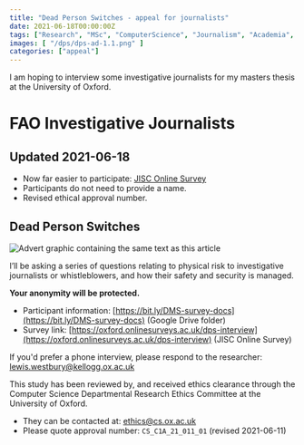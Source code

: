 ```yaml
---
title: "Dead Person Switches - appeal for journalists"
date: 2021-06-18T00:00:00Z
tags: ["Research", "MSc", "ComputerScience", "Journalism", "Academia", "InvestigativeJournalism", "DMS", "DeadManSwitch", "DPS", "DeadPersonSwitch", "appeal" ]
images: [ "/dps/dps-ad-1.1.png" ]
categories: ["appeal"]
---
```


I am hoping to interview some investigative journalists for my masters thesis at the University of Oxford.

# FAO Investigative Journalists

## Updated 2021-06-18

* Now far easier to participate: [JISC Online Survey](https://oxford.onlinesurveys.ac.uk/dps-interview)
* Participants do not need to provide a name.
* Revised ethical approval number.

## Dead Person Switches

![Advert graphic containing the same text as this article](/dps/dps-ad-1.1.png)

I’ll be asking a series of questions relating to physical risk to investigative journalists or whistleblowers, and how their safety and security is managed.

**Your anonymity will be protected.**

* Participant information: [https://bit.ly/DMS-survey-docs](https://bit.ly/DMS-survey-docs) (Google Drive folder)
* Survey link: [https://oxford.onlinesurveys.ac.uk/dps-interview](https://oxford.onlinesurveys.ac.uk/dps-interview) (JISC Online Survey)

If you'd prefer a phone interview, please respond to the researcher: lewis.westbury@kellogg.ox.ac.uk

This study has been reviewed by, and received ethics clearance through the Computer Science Departmental Research Ethics Committee at the University of Oxford.

* They can be contacted at: ethics@cs.ox.ac.uk
* Please quote approval number: `CS_C1A_21_011_01` (revised 2021-06-11)